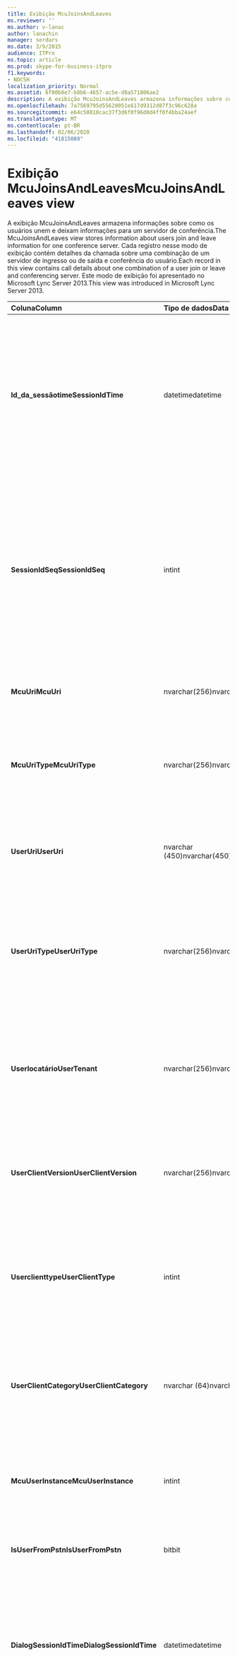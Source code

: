 ```yaml
---
title: Exibição McuJoinsAndLeaves
ms.reviewer: ''
ms.author: v-lanac
author: lanachin
manager: serdars
ms.date: 3/9/2015
audience: ITPro
ms.topic: article
ms.prod: skype-for-business-itpro
f1.keywords:
- NOCSH
localization_priority: Normal
ms.assetid: 6f00b8e7-b8b6-4657-ac5e-d8a571806ae2
description: A exibição McuJoinsAndLeaves armazena informações sobre como os usuários unem e deixam informações para um servidor de conferência. Cada registro nesse modo de exibição contém detalhes da chamada sobre uma combinação de um servidor de ingresso ou de saída e conferência do usuário. Este modo de exibição foi apresentado no Microsoft Lync Server 2013.
ms.openlocfilehash: 7a7569795d55620051e617d9312d87f3c96c628a
ms.sourcegitcommit: e64c50818cac37f3d6f0f96d0d4ff0f4bba24aef
ms.translationtype: MT
ms.contentlocale: pt-BR
ms.lasthandoff: 02/06/2020
ms.locfileid: "41815089"
---
```

# <a name="mcujoinsandleaves-view"></a><span data-ttu-id="85af7-105">Exibição McuJoinsAndLeaves</span><span class="sxs-lookup"><span data-stu-id="85af7-105">McuJoinsAndLeaves view</span></span>
 
<span data-ttu-id="85af7-106">A exibição McuJoinsAndLeaves armazena informações sobre como os usuários unem e deixam informações para um servidor de conferência.</span><span class="sxs-lookup"><span data-stu-id="85af7-106">The McuJoinsAndLeaves view stores information about users join and leave information for one conference server.</span></span> <span data-ttu-id="85af7-107">Cada registro nesse modo de exibição contém detalhes da chamada sobre uma combinação de um servidor de ingresso ou de saída e conferência do usuário.</span><span class="sxs-lookup"><span data-stu-id="85af7-107">Each record in this view contains call details about one combination of a user join or leave and conferencing server.</span></span> <span data-ttu-id="85af7-108">Este modo de exibição foi apresentado no Microsoft Lync Server 2013.</span><span class="sxs-lookup"><span data-stu-id="85af7-108">This view was introduced in Microsoft Lync Server 2013.</span></span>
  
|<span data-ttu-id="85af7-109">**Coluna**</span><span class="sxs-lookup"><span data-stu-id="85af7-109">**Column**</span></span>|<span data-ttu-id="85af7-110">**Tipo de dados**</span><span class="sxs-lookup"><span data-stu-id="85af7-110">**Data Type**</span></span>|<span data-ttu-id="85af7-111">**Detalhes**</span><span class="sxs-lookup"><span data-stu-id="85af7-111">**Details**</span></span>|
|:-----|:-----|:-----|
|<span data-ttu-id="85af7-112">**Id_da_sessãotime**</span><span class="sxs-lookup"><span data-stu-id="85af7-112">**SessionIdTime**</span></span> <br/> |<span data-ttu-id="85af7-113">datetime</span><span class="sxs-lookup"><span data-stu-id="85af7-113">datetime</span></span>  <br/> |<span data-ttu-id="85af7-114">Hora da ocorrência da conferência.</span><span class="sxs-lookup"><span data-stu-id="85af7-114">Time of conference instance.</span></span> <span data-ttu-id="85af7-115">Usado em conjunto com SessionIdSeq para identificar uma instância de conferência de maneira exclusiva.</span><span class="sxs-lookup"><span data-stu-id="85af7-115">Used in conjunction with SessionIdSeq to uniquely identify a conference instance.</span></span> <span data-ttu-id="85af7-116">Consulte a [tabela conferências no Skype for Business Server 2015](conferences.md) para obter mais informações.</span><span class="sxs-lookup"><span data-stu-id="85af7-116">See the [Conferences table in Skype for Business Server 2015](conferences.md) for more information.</span></span> <br/> |
|<span data-ttu-id="85af7-117">**SessionIdSeq**</span><span class="sxs-lookup"><span data-stu-id="85af7-117">**SessionIdSeq**</span></span> <br/> |<span data-ttu-id="85af7-118">int</span><span class="sxs-lookup"><span data-stu-id="85af7-118">int</span></span>  <br/> |<span data-ttu-id="85af7-119">Número de identificação para identificar a instância de conferência.</span><span class="sxs-lookup"><span data-stu-id="85af7-119">ID number to identify the conference instance.</span></span> <span data-ttu-id="85af7-120">Usado em conjunto com a Identificação_da_sessãotime para identificar exclusivamente uma instância de conferência.</span><span class="sxs-lookup"><span data-stu-id="85af7-120">Used in conjunction with SessionIdTime to uniquely identify a conference instance.</span></span> <span data-ttu-id="85af7-121">Consulte a [tabela conferências no Skype for Business Server 2015](conferences.md) para obter mais informações.</span><span class="sxs-lookup"><span data-stu-id="85af7-121">See the [Conferences table in Skype for Business Server 2015](conferences.md) for more information.</span></span> <br/> |
|<span data-ttu-id="85af7-122">**McuUri**</span><span class="sxs-lookup"><span data-stu-id="85af7-122">**McuUri**</span></span> <br/> |<span data-ttu-id="85af7-123">nvarchar(256)</span><span class="sxs-lookup"><span data-stu-id="85af7-123">nvarchar(256)</span></span>  <br/> |<span data-ttu-id="85af7-124">O URI do servidor de conferência ao qual o usuário se conectou.</span><span class="sxs-lookup"><span data-stu-id="85af7-124">The URI of the conferencing server that the user connected to.</span></span>  <br/> |
|<span data-ttu-id="85af7-125">**McuUriType**</span><span class="sxs-lookup"><span data-stu-id="85af7-125">**McuUriType**</span></span> <br/> |<span data-ttu-id="85af7-126">nvarchar(256)</span><span class="sxs-lookup"><span data-stu-id="85af7-126">nvarchar(256)</span></span>  <br/> |<span data-ttu-id="85af7-127">O URI do servidor de conferência ao qual o usuário se conectou.</span><span class="sxs-lookup"><span data-stu-id="85af7-127">The URI of the conferencing server that the user connected to.</span></span> <span data-ttu-id="85af7-128">Consulte a [tabela UriTypes](uritypes.md) para obter mais informações.</span><span class="sxs-lookup"><span data-stu-id="85af7-128">See the [UriTypes table](uritypes.md) for more information.</span></span> <br/> |
|<span data-ttu-id="85af7-129">**UserUri**</span><span class="sxs-lookup"><span data-stu-id="85af7-129">**UserUri**</span></span> <br/> |<span data-ttu-id="85af7-130">nvarchar (450)</span><span class="sxs-lookup"><span data-stu-id="85af7-130">nvarchar(450)</span></span>  <br/> |<span data-ttu-id="85af7-131">O URI do usuário cujas informações de associação/licença do servidor de conferência foram capturadas.</span><span class="sxs-lookup"><span data-stu-id="85af7-131">The URI of the user whose conferencing server join/leave information was captured.</span></span>  <br/> |
|<span data-ttu-id="85af7-132">**UserUriType**</span><span class="sxs-lookup"><span data-stu-id="85af7-132">**UserUriType**</span></span> <br/> |<span data-ttu-id="85af7-133">nvarchar(256)</span><span class="sxs-lookup"><span data-stu-id="85af7-133">nvarchar(256)</span></span>  <br/> |<span data-ttu-id="85af7-134">O tipo de URI do usuário cujas informações de associação/licença do servidor de conferência foram capturadas.</span><span class="sxs-lookup"><span data-stu-id="85af7-134">The type of URI of the user whose conferencing server join/leave information was captured.</span></span> <span data-ttu-id="85af7-135">Consulte a [tabela UriTypes](uritypes.md) para obter mais informações.</span><span class="sxs-lookup"><span data-stu-id="85af7-135">See the [UriTypes table](uritypes.md) for more information.</span></span> <br/> |
|<span data-ttu-id="85af7-136">**Userlocatário**</span><span class="sxs-lookup"><span data-stu-id="85af7-136">**UserTenant**</span></span> <br/> |<span data-ttu-id="85af7-137">nvarchar(256)</span><span class="sxs-lookup"><span data-stu-id="85af7-137">nvarchar(256)</span></span>  <br/> |<span data-ttu-id="85af7-138">O locatário do usuário cujas informações de associação/licença do servidor de conferência foram capturadas.</span><span class="sxs-lookup"><span data-stu-id="85af7-138">The tenant of the user whose conferencing server join/leave information was captured.</span></span> <span data-ttu-id="85af7-139">Consulte a [tabela locatários](tenants.md) para obter mais informações.</span><span class="sxs-lookup"><span data-stu-id="85af7-139">See the [Tenants table](tenants.md) for more information.</span></span> <br/> |
|<span data-ttu-id="85af7-140">**UserClientVersion**</span><span class="sxs-lookup"><span data-stu-id="85af7-140">**UserClientVersion**</span></span> <br/> |<span data-ttu-id="85af7-141">nvarchar(256)</span><span class="sxs-lookup"><span data-stu-id="85af7-141">nvarchar(256)</span></span>  <br/> |<span data-ttu-id="85af7-142">A versão do cliente usada pelo usuário cujas informações de associação/licença do servidor de conferência foram capturadas.</span><span class="sxs-lookup"><span data-stu-id="85af7-142">The version of client used by the user whose conferencing server join/leave information was captured.</span></span>  <br/> |
|<span data-ttu-id="85af7-143">**Userclienttype**</span><span class="sxs-lookup"><span data-stu-id="85af7-143">**UserClientType**</span></span> <br/> |<span data-ttu-id="85af7-144">int</span><span class="sxs-lookup"><span data-stu-id="85af7-144">int</span></span>  <br/> |<span data-ttu-id="85af7-145">O cliente usado pelo usuário cujas informações de associação/licença do servidor de conferência foram capturadas.</span><span class="sxs-lookup"><span data-stu-id="85af7-145">The client used by the user whose conferencing server join/leave information was captured.</span></span> <span data-ttu-id="85af7-146">Consulte a [tabela UserAgentDef](useragentdef.md) para obter mais detalhes.</span><span class="sxs-lookup"><span data-stu-id="85af7-146">See the [UserAgentDef table](useragentdef.md) for more details.</span></span> <br/> |
|<span data-ttu-id="85af7-147">**UserClientCategory**</span><span class="sxs-lookup"><span data-stu-id="85af7-147">**UserClientCategory**</span></span> <br/> |<span data-ttu-id="85af7-148">nvarchar (64)</span><span class="sxs-lookup"><span data-stu-id="85af7-148">nvarchar(64)</span></span>  <br/> |<span data-ttu-id="85af7-149">O nome da categoria do cliente usado pelo usuário cujas informações de associação/licença do servidor de conferência foram capturadas.</span><span class="sxs-lookup"><span data-stu-id="85af7-149">The name of the category of the client used by the user whose conferencing server join/leave information was captured.</span></span>  <br/> |
|<span data-ttu-id="85af7-150">**McuUserInstance**</span><span class="sxs-lookup"><span data-stu-id="85af7-150">**McuUserInstance**</span></span> <br/> |<span data-ttu-id="85af7-151">int</span><span class="sxs-lookup"><span data-stu-id="85af7-151">int</span></span>  <br/> |<span data-ttu-id="85af7-152">Identifica exclusivamente a combinação de usuário/dispositivo para usuários conectados simultaneamente a vários dispositivos.</span><span class="sxs-lookup"><span data-stu-id="85af7-152">Uniquely identifies the user/device combination for users simultaneously logged on to multiple devices.</span></span>  <br/> |
|<span data-ttu-id="85af7-153">**IsUserFromPstn**</span><span class="sxs-lookup"><span data-stu-id="85af7-153">**IsUserFromPstn**</span></span> <br/> |<span data-ttu-id="85af7-154">bit</span><span class="sxs-lookup"><span data-stu-id="85af7-154">bit</span></span>  <br/> |<span data-ttu-id="85af7-155">Bit que representa se o usuário é um usuário interno ou não.</span><span class="sxs-lookup"><span data-stu-id="85af7-155">Bit that represents whether the user is an internal user or not.</span></span>  <br/> |
|<span data-ttu-id="85af7-156">**DialogSessionIdTime**</span><span class="sxs-lookup"><span data-stu-id="85af7-156">**DialogSessionIdTime**</span></span> <br/> |<span data-ttu-id="85af7-157">datetime</span><span class="sxs-lookup"><span data-stu-id="85af7-157">datetime</span></span>  <br/> |<span data-ttu-id="85af7-158">Tempo de solicitação de sessão.</span><span class="sxs-lookup"><span data-stu-id="85af7-158">Time of session request.</span></span> <span data-ttu-id="85af7-159">Usado em conjunto com o SessionIdSeq para identificar exclusivamente uma sessão.</span><span class="sxs-lookup"><span data-stu-id="85af7-159">Used in conjunction with SessionIdSeq to uniquely identify a session.</span></span> <span data-ttu-id="85af7-160">Consulte a [tabela de diálogos no Skype for Business Server 2015](dialogs.md) para obter mais informações.</span><span class="sxs-lookup"><span data-stu-id="85af7-160">See the [Dialogs table in Skype for Business Server 2015](dialogs.md) for more information.</span></span> <br/> |
|<span data-ttu-id="85af7-161">**DialogSessionIdSeq**</span><span class="sxs-lookup"><span data-stu-id="85af7-161">**DialogSessionIdSeq**</span></span> <br/> |<span data-ttu-id="85af7-162">int</span><span class="sxs-lookup"><span data-stu-id="85af7-162">int</span></span>  <br/> |<span data-ttu-id="85af7-163">Número de identificação para identificar a sessão.</span><span class="sxs-lookup"><span data-stu-id="85af7-163">ID number to identify the session.</span></span> <span data-ttu-id="85af7-164">Usado em conjunto com a Identificação_da_sessãotime para identificar exclusivamente uma sessão.</span><span class="sxs-lookup"><span data-stu-id="85af7-164">Used in conjunction with SessionIdTime to uniquely identify a session.</span></span> <span data-ttu-id="85af7-165">Consulte a [tabela de diálogos no Skype for Business Server 2015](dialogs.md) para obter mais informações.</span><span class="sxs-lookup"><span data-stu-id="85af7-165">See the [Dialogs table in Skype for Business Server 2015](dialogs.md) for more information.</span></span> <br/> |
|<span data-ttu-id="85af7-166">**Caixa de diálogo**</span><span class="sxs-lookup"><span data-stu-id="85af7-166">**DialogId**</span></span> <br/> |<span data-ttu-id="85af7-167">varchar (775)</span><span class="sxs-lookup"><span data-stu-id="85af7-167">varchar(775)</span></span>  <br/> |<span data-ttu-id="85af7-168">ID da caixa de diálogo SIP da sessão.</span><span class="sxs-lookup"><span data-stu-id="85af7-168">SIP dialog ID of the session.</span></span> <span data-ttu-id="85af7-169">O formato é: caixa de diálogo; de-marca; para-marca.</span><span class="sxs-lookup"><span data-stu-id="85af7-169">The format is: dialog;from-tag;to-tag.</span></span>  <br/> |
|<span data-ttu-id="85af7-170">**Userjointime**</span><span class="sxs-lookup"><span data-stu-id="85af7-170">**UserJoinTime**</span></span> <br/> |<span data-ttu-id="85af7-171">datetime</span><span class="sxs-lookup"><span data-stu-id="85af7-171">datetime</span></span>  <br/> |<span data-ttu-id="85af7-172">Vez que o usuário ingressou no servidor de conferência.</span><span class="sxs-lookup"><span data-stu-id="85af7-172">Time the user joined the conferencing server.</span></span>  <br/> |
|<span data-ttu-id="85af7-173">**Userleavetime**</span><span class="sxs-lookup"><span data-stu-id="85af7-173">**UserLeaveTime**</span></span> <br/> |<span data-ttu-id="85af7-174">datetime</span><span class="sxs-lookup"><span data-stu-id="85af7-174">datetime</span></span>  <br/> |<span data-ttu-id="85af7-175">Vez que o usuário saiu do servidor de conferência.</span><span class="sxs-lookup"><span data-stu-id="85af7-175">Time the user left the conferencing server.</span></span>  <br/> |
   

